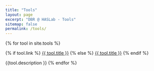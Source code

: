```yaml
---
title: "Tools"
layout: page
excerpt: "DBR @ HASLab - Tools"
sitemap: false
permalink: /tools/
---
```


{% for tool in site.tools %}

{% if tool.link %}
[{{ tool.title }}]({{tool.link}})
{% else %}
[{{ tool.title }}]({{tool.url}})
{% endif %}

{{tool.description }}
{% endfor %}
